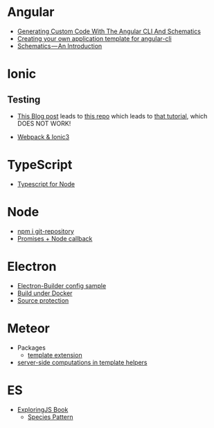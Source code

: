 # Angular

+ [Generating Custom Code With The Angular CLI And Schematics](http://www.softwarearchitekt.at/post/2017/10/29/generating-custom-code-with-the-angular-cli-and-schematics.aspx)
+ [Creating your own application template for angular-cli](https://blog.angularindepth.com/creating-your-own-application-template-for-angular-cli-95e22319cc24)
+ [Schematics — An Introduction](https://blog.angular.io/schematics-an-introduction-dc1dfbc2a2b2)


# Ionic

## Testing
+ [This Blog post](https://blog.ionicframework.com/basic-unit-testing-in-ionic/) leads to [this repo](https://github.com/ionic-team/ionic-unit-testing-example) which leads to [that tutorial](https://leifwells.github.io/2017/08/27/testing-in-ionic-configure-existing-projects-for-testing/), which DOES NOT WORK!

+ [Webpack & Ionic3](https://robferguson.org/blog/2017/11/22/working-with-typescript-webpack-and-ionic-3/)


# TypeScript

+ [Typescript for Node](https://blog.risingstack.com/building-a-node-js-app-with-typescript-tutorial/)


# Node

+ [npm i git-repository](https://docs.npmjs.com/about-packages-and-modules#npm-package-git-url-formats)
+ [Promises + Node callback](https://developer.ibm.com/node/2016/08/24/promises-in-node-js-an-alternative-to-callbacks/)


# Electron

+ [Electron-Builder config sample](https://github.com/yoga1290/Templates/blob/gh-pages/electron-builder.json)
+ [Build under Docker](https://github.com/yoga1290/Templates/blob/gh-pages/electron-builder.sh)
+ [Source protection](https://github.com/electron/electron/issues/2570#issuecomment-134222313)


# Meteor

+ Packages
  + [template extension](https://atmospherejs.com/aldeed/template-extension)
+ [server-side computations in template helpers](https://www.ibm.com/developerworks/community/blogs/7cce3ca0-2e7b-4603-90c5-570b646f0dd7/entry/how-to-use-server-side-computation-in-template-helpers?lang=en)
 
# ES

+ [ExploringJS Book](http://exploringjs.com/es6/index.html)
  + [Species Pattern](http://exploringjs.com/es6/ch_classes.html#sec_species-pattern)
